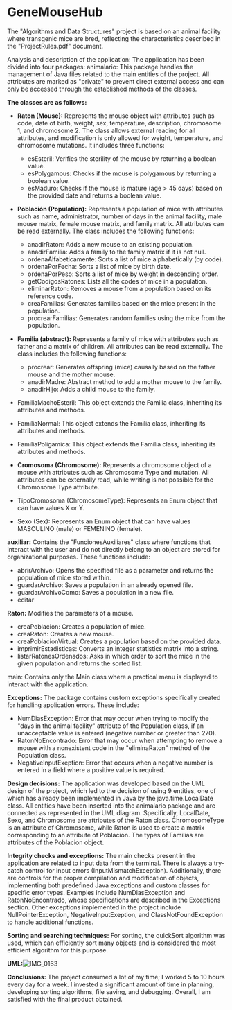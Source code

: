 # GeneMouseHub

The "Algorithms and Data Structures" project is based on an animal facility where transgenic mice are bred, reflecting the characteristics described in the "ProjectRules.pdf" document.

Analysis and description of the application: The application has been divided into four packages:
animalario: This package handles the management of Java files related to the main entities of the project. All attributes are marked as "private" to prevent direct external access and can only be accessed through the established methods of the classes.

**The classes are as follows:**
- **Raton (Mouse):** Represents the mouse object with attributes such as code, date of birth, weight, sex, temperature, description, chromosome 1, and chromosome 2. The class allows external reading for all attributes, and modification is only allowed for weight, temperature, and chromosome mutations. It includes three functions:
    - esEsteril: Verifies the sterility of the mouse by returning a boolean value.
    - esPolygamous: Checks if the mouse is polygamous by returning a boolean value.
    - esMaduro: Checks if the mouse is mature (age > 45 days) based on the provided date and returns a boolean value.

- **Población (Population):** Represents a population of mice with attributes such as name, administrator, number of days in the animal facility, male mouse matrix, female mouse matrix, and family matrix. All attributes can be read externally. The class includes the following functions:
    - anadirRaton: Adds a new mouse to an existing population.
    - anadirFamilia: Adds a family to the family matrix if it is not null.
    - ordenaAlfabeticamente: Sorts a list of mice alphabetically (by code).
    - ordenaPorFecha: Sorts a list of mice by birth date.
    - ordenaPorPeso: Sorts a list of mice by weight in descending order.
    - getCodigosRatones: Lists all the codes of mice in a population.
    - eliminarRaton: Removes a mouse from a population based on its reference code.
    - creaFamilias: Generates families based on the mice present in the population.
    - procrearFamilias: Generates random families using the mice from the population.

- **Familia (abstract):** Represents a family of mice with attributes such as father and a matrix of children. All attributes can be read externally. The class includes the following functions:
    - procrear: Generates offspring (mice) causally based on the father mouse and the mother mouse.
    - anadirMadre: Abstract method to add a mother mouse to the family.
    - anadirHijo: Adds a child mouse to the family.

- FamiliaMachoEsteril: This object extends the Familia class, inheriting its attributes and methods.

- FamiliaNormal: This object extends the Familia class, inheriting its attributes and methods.

- FamiliaPoligamica: This object extends the Familia class, inheriting its attributes and methods.

- **Cromosoma (Chromosome):** Represents a chromosome object of a mouse with attributes such as Chromosome Type and mutation. All attributes can be externally read, while writing is not possible for the Chromosome Type attribute.

- TipoCromosoma (ChromosomeType): Represents an Enum object that can have values X or Y.

- Sexo (Sex): Represents an Enum object that can have values MASCULINO (male) or FEMENINO (female).

**auxiliar:** Contains the "FuncionesAuxiliares" class where functions that interact with the user and do not directly belong to an object are stored for organizational purposes. These functions include:
- abrirArchivo: Opens the specified file as a parameter and returns the population of mice stored within.
- guardarArchivo: Saves a population in an already opened file.
- guardarArchivoComo: Saves a population in a new file.
- editar

**Raton:** Modifies the parameters of a mouse.
- creaPoblacion: Creates a population of mice.
- creaRaton: Creates a new mouse.
- creaPoblacionVirtual: Creates a population based on the provided data.
- imprimirEstadisticas: Converts an integer statistics matrix into a string.
- listarRatonesOrdenados: Asks in which order to sort the mice in the given population and returns the sorted list.

main: Contains only the Main class where a practical menu is displayed to interact with the application.

**Exceptions:**
The package contains custom exceptions specifically created for handling application errors. These include:
- NumDiasException: Error that may occur when trying to modify the "days in the animal facility" attribute of the Population class, if an unacceptable value is entered (negative number or greater than 270).
- RatonNoEncontrado: Error that may occur when attempting to remove a mouse with a nonexistent code in the "eliminaRaton" method of the Population class.
- NegativeInputExeption: Error that occurs when a negative number is entered in a field where a positive value is required.

**Design decisions:**
The application was developed based on the UML design of the project, which led to the decision of using 9 entities, one of which has already been implemented in Java by the java.time.LocalDate class. All entities have been inserted into the animalario package and are connected as represented in the UML diagram. Specifically, LocalDate, Sexo, and Chromosome are attributes of the Raton class. ChromosomeType is an attribute of Chromosome, while Raton is used to create a matrix corresponding to an attribute of Población. The types of Familias are attributes of the Poblacion object.

**Integrity checks and exceptions:**
The main checks present in the application are related to input data from the terminal. There is always a try-catch control for input errors (InputMismatchException). Additionally, there are controls for the proper compilation and modification of objects, implementing both predefined Java exceptions and custom classes for specific error types. Examples include NumDiasException and RatonNoEncontrado, whose specifications are described in the Exceptions section. Other exceptions implemented in the project include NullPointerException, NegativeInputExeption, and ClassNotFoundException to handle additional functions.

**Sorting and searching techniques:**
For sorting, the quickSort algorithm was used, which can efficiently sort many objects and is considered the most efficient algorithm for this purpose.

**UML:**![IMG_0163](https://github.com/Angelo-De-Nadai/Management-Animal-Farm/assets/80247207/dba30f62-b556-4678-8b79-e9b7674ce8b2)

**Conclusions:**
The project consumed a lot of my time; I worked 5 to 10 hours every day for a week. I invested a significant amount of time in planning, developing sorting algorithms, file saving, and debugging. Overall, I am satisfied with the final product obtained.
